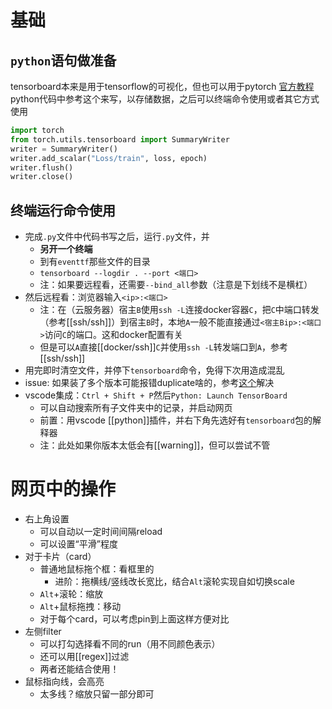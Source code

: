 # 基础
## `python`语句做准备
tensorboard本来是用于tensorflow的可视化，但也可以用于pytorch
[官方教程](https://pytorch.org/tutorials/recipes/recipes/tensorboard_with_pytorch.html)
python代码中参考这个来写，以存储数据，之后可以终端命令使用或者其它方式使用
```python
import torch
from torch.utils.tensorboard import SummaryWriter
writer = SummaryWriter()
writer.add_scalar("Loss/train", loss, epoch)
writer.flush()
writer.close()
```
## 终端运行命令使用
- 完成`.py`文件中代码书写之后，运行`.py`文件，并
  - **另开一个终端**
  - 到有`eventtf`那些文件的目录
  - `tensorboard --logdir . --port <端口>`
  - 注：如果要远程看，还需要`--bind_all`参数（注意是下划线不是横杠）
- 然后远程看：浏览器输入`<ip>:<端口>`
  - 注：在（云服务器）宿主`B`使用`ssh -L`连接docker容器`C`，把`C`中端口转发（参考[[ssh/ssh]]）到宿主`B`时，本地`A`一般不能直接通过`<宿主Bip>:<端口>`访问`C`的端口。这和docker配置有关
  - 但是可以`A`直接[[docker/ssh]]`C`并使用`ssh -L`转发端口到`A`，参考[[ssh/ssh]]
- 用完即时清空文件，并停下`tensorboard`命令，免得下次用造成混乱
- issue: 如果装了多个版本可能报错duplicate啥的，参考[这个](https://stackoverflow.com/questions/57228487/valueerror-duplicate-plugins-for-name-projector)解决
- vscode集成：`Ctrl + Shift + P`然后`Python: Launch TensorBoard`
  - 可以自动搜索所有子文件夹中的记录，并启动网页
  - 前置：用vscode [[python]]插件，并右下角先选好有`tensorboard`包的解释器
  - 注：此处如果你版本太低会有[[warning]]，但可以尝试不管
# 网页中的操作
- 右上角设置
  - 可以自动以一定时间间隔reload
  - 可以设置“平滑”程度
- 对于卡片（card）
  - 普通地鼠标拖个框：看框里的
    - 进阶：拖横线/竖线改长宽比，结合`Alt`滚轮实现自如切换scale
  - `Alt`+滚轮：缩放
  - `Alt`+鼠标拖拽：移动
  - 对于每个card，可以考虑pin到上面这样方便对比
- 左侧filter
  - 可以打勾选择看不同的run（用不同颜色表示）
  - 还可以用[[regex]]过滤
  - 两者还能结合使用！
- 鼠标指向线，会高亮
  - 太多线？缩放只留一部分即可